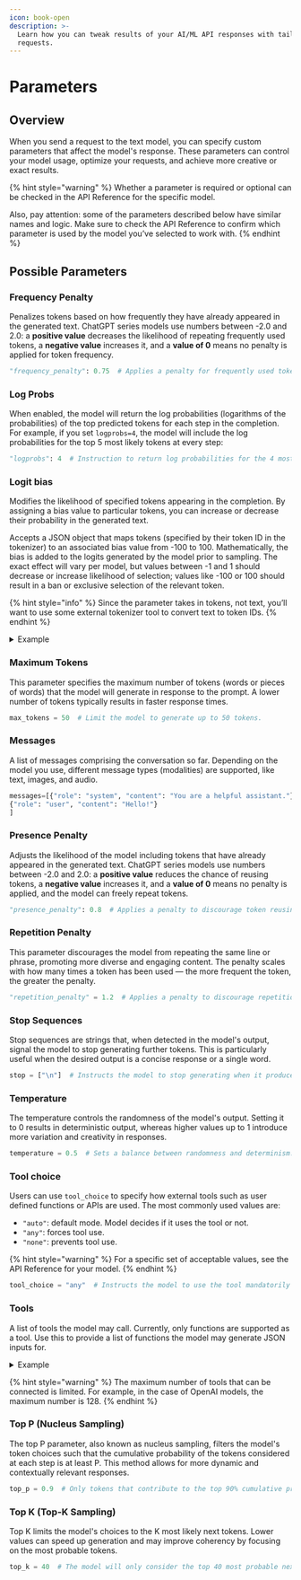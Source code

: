 ```yaml
---
icon: book-open
description: >-
  Learn how you can tweak results of your AI/ML API responses with tailored
  requests.
---
```


# Parameters

## Overview

When you send a request to the text model, you can specify custom parameters that affect the model's response. These parameters can control your model usage, optimize your requests, and achieve more creative or exact results.

{% hint style="warning" %}
Whether a parameter is required or optional can be checked in the API Reference for the specific model.

Also, pay attention: some of the parameters described below have similar names and logic. Make sure to check the API Reference to confirm which parameter is used by the model you’ve selected to work with.
{% endhint %}

## Possible Parameters

### Frequency Penalty

Penalizes tokens based on how frequently they have already appeared in the generated text. ChatGPT series models use numbers between -2.0 and 2.0: a **positive value** decreases the likelihood of repeating frequently used tokens, a **negative value** increases it, and a **value of 0** means no penalty is applied for token frequency.

```python
"frequency_penalty": 0.75  # Applies a penalty for frequently used tokens. 
```

### Log Probs

When enabled, the model will return the log probabilities (logarithms of the probabilities) of the top predicted tokens for each step in the completion. For example, if you set `logprobs=4`, the model will include the log probabilities for the top 5 most likely tokens at every step:

```python
"logprobs": 4  # Instruction to return log probabilities for the 4 most likely tokens
```

### Logit bias

Modifies the likelihood of specified tokens appearing in the completion. By assigning a bias value to particular tokens, you can increase or decrease their probability in the generated text.

Accepts a JSON object that maps tokens (specified by their token ID in the tokenizer) to an associated bias value from -100 to 100. Mathematically, the bias is added to the logits generated by the model prior to sampling. The exact effect will vary per model, but values between -1 and 1 should decrease or increase likelihood of selection; values like -100 or 100 should result in a ban or exclusive selection of the relevant token.

{% hint style="info" %}
Since the parameter takes in tokens, not text, you’ll want to use some external tokenizer tool to convert text to token IDs.&#x20;
{% endhint %}

<details>

<summary>Example</summary>

Let's go through some example. If we call the Completions endpoint with the prompt _“Once upon a,”_ the completion is very likely going to start with _“ time”._

For example, the word _“time”_ tokenizes to the ID `2435` and the word _“ time”_ (which has a space at the start) tokenizes to the ID `640`. We can pass these through `logit_bias` with `-100` to ban them from appearing in the completion, like so:

```python
messages=[{"role": "system", "content": "You finish user's sentences."},
             "role": "user", "content": "Once upon a"} ] 
logit_bias={2435:-100, 640:-100}
```

Now, the prompt _“Once upon a”_ generates the completion _“midnight dreary, while I pondered, weak and weary.”_ Notice that the word _“time”_ is nowhere to be found, because we’ve effectively banned that token using `logit_bias`.

</details>

### Maximum Tokens

This parameter specifies the maximum number of tokens (words or pieces of words) that the model will generate in response to the prompt. A lower number of tokens typically results in faster response times.

```python
max_tokens = 50  # Limit the model to generate up to 50 tokens.
```

### Messages

A list of messages comprising the conversation so far. Depending on the model you use, different message types (modalities) are supported, like text, images, and audio.

```python
messages=[{"role": "system", "content": "You are a helpful assistant."},
{"role": "user", "content": "Hello!"}
]
```

### Presence Penalty

Adjusts the likelihood of the model including tokens that have already appeared in the generated text. ChatGPT series models use numbers between -2.0 and 2.0: a **positive value** reduces the chance of reusing tokens, a **negative value** increases it, and a **value of 0** means no penalty is applied, and the model can freely repeat tokens.

```python
"presence_penalty": 0.8  # Applies a penalty to discourage token reusing. 
```

### Repetition Penalty

This parameter discourages the model from repeating the same line or phrase, promoting more diverse and engaging content. The penalty scales with how many times a token has been used — the more frequent the token, the greater the penalty.

```python
"repetition_penalty" = 1.2  # Applies a penalty to discourage repetition.
```

### Stop Sequences

Stop sequences are strings that, when detected in the model's output, signal the model to stop generating further tokens. This is particularly useful when the desired output is a concise response or a single word.

```python
stop = ["\n"]  # Instructs the model to stop generating when it produces a newline character.
```

### Temperature

The temperature controls the randomness of the model's output. Setting it to 0 results in deterministic output, whereas higher values up to 1 introduce more variation and creativity in responses.

```python
temperature = 0.5  # Sets a balance between randomness and determinism.
```

### Tool choice

Users can use `tool_choice` to specify how external tools such as user defined functions or APIs are used. The most commonly used values ​​are:

* `"auto"`: default mode. Model decides if it uses the tool or not.
* `"any"`: forces tool use.
* `"none"`: prevents tool use.

{% hint style="warning" %}
For a specific set of acceptable values, see the API Reference for your model.
{% endhint %}

```python
tool_choice = "any"  # Instructs the model to use the tool mandatorily
```

### Tools

A list of tools the model may call. Currently, only functions are supported as a tool. Use this to provide a list of functions the model may generate JSON inputs for.&#x20;

<details>

<summary>Example</summary>

```python
  {
    "type": "function",
    "function": {
      "name": "get_current_weather",
      "description": "Get the current weather in a given location",
      "parameters": {
        "type": "object",
        "properties": {
          "location": {
            "type": "string",
            "description": "The city and state, e.g. San Francisco, CA"
          },
          "unit": {
            "type": "string",
            "enum": [
              "celsius",
              "fahrenheit"
            ]
          }
        }
      }
    }
  }
]
```

</details>

{% hint style="warning" %}
The maximum number of tools that can be connected is limited. For example, in the case of OpenAI models, the maximum number is 128.
{% endhint %}

### Top P (Nucleus Sampling)

The top P parameter, also known as nucleus sampling, filters the model's token choices such that the cumulative probability of the tokens considered at each step is at least P. This method allows for more dynamic and contextually relevant responses.

```python
top_p = 0.9  # Only tokens that contribute to the top 90% cumulative probability are considered.
```

### Top K (Top-K Sampling)

Top K limits the model's choices to the K most likely next tokens. Lower values can speed up generation and may improve coherency by focusing on the most probable tokens.

```python
top_k = 40  # The model will only consider the top 40 most probable next tokens.
```
